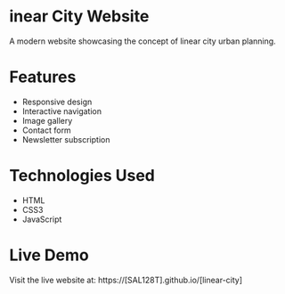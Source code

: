 # inear City Website

A modern website showcasing the concept of linear city urban planning.

# Features
- Responsive design
- Interactive navigation
- Image gallery
- Contact form
- Newsletter subscription

# Technologies Used
- HTML
- CSS3
- JavaScript

# Live Demo
Visit the live website at: https://[SAL128T].github.io/[linear-city]
